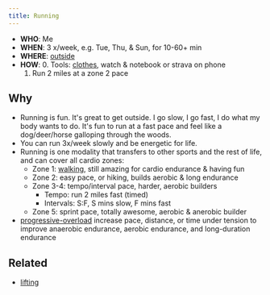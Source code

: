 ```yaml
---
title: Running
---
```

- **WHO**: Me
- **WHEN**: 3 x/week, e.g. Tue, Thu, & Sun, for 10-60+ min
- **WHERE**: [outside](/outside)
- **HOW**:
	0. Tools: [clothes](/clothes), watch & notebook or strava on phone
	1. Run 2 miles at a zone 2 pace

## Why
- Running is fun. It's great to get outside. I go slow, I go fast, I do what my body wants to do. It's fun to run at a fast pace and feel like a dog/deer/horse galloping through the woods.
- You can run 3x/week slowly and be energetic for life.
- Running is one modality that transfers to other sports and the rest of life, and can cover all cardio zones:
	- Zone 1: [walking](/walking), still amazing for cardio endurance & having fun
	- Zone 2: easy pace, or hiking, builds aerobic & long endurance
	- Zone 3-4: tempo/interval pace, harder, aerobic builders
		- Tempo: run 2 miles fast (timed)
		- Intervals: S:F, S mins slow, F mins fast
	- Zone 5: sprint pace, totally awesome, aerobic & anerobic builder
- [progressive-overload](/progressive-overload) increase pace, distance, or time under tension to improve anaerobic endurance, aerobic endurance, and long-duration endurance

## Related
- [lifting](/lifting)



